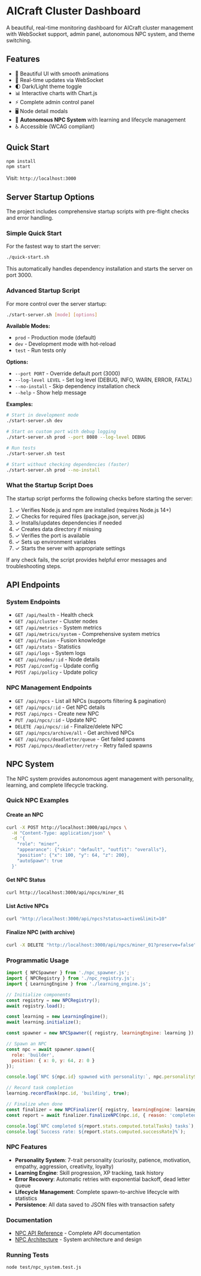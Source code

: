 # AICraft Cluster Dashboard

A beautiful, real-time monitoring dashboard for AICraft cluster management with WebSocket support, admin panel, autonomous NPC system, and theme switching.

## Features

- 🎨 Beautiful UI with smooth animations
- 🔄 Real-time updates via WebSocket
- 🌓 Dark/Light theme toggle
- 📊 Interactive charts with Chart.js
- ⚡ Complete admin control panel
- 🖥️ Node detail modals
- 🤖 **Autonomous NPC System** with learning and lifecycle management
- ♿ Accessible (WCAG compliant)

## Quick Start

```bash
npm install
npm start
```

Visit: `http://localhost:3000`

## Server Startup Options

The project includes comprehensive startup scripts with pre-flight checks and error handling.

### Simple Quick Start

For the fastest way to start the server:

```bash
./quick-start.sh
```

This automatically handles dependency installation and starts the server on port 3000.

### Advanced Startup Script

For more control over the server startup:

```bash
./start-server.sh [mode] [options]
```

**Available Modes:**
- `prod` - Production mode (default)
- `dev` - Development mode with hot-reload
- `test` - Run tests only

**Options:**
- `--port PORT` - Override default port (3000)
- `--log-level LEVEL` - Set log level (DEBUG, INFO, WARN, ERROR, FATAL)
- `--no-install` - Skip dependency installation check
- `--help` - Show help message

**Examples:**

```bash
# Start in development mode
./start-server.sh dev

# Start on custom port with debug logging
./start-server.sh prod --port 8080 --log-level DEBUG

# Run tests
./start-server.sh test

# Start without checking dependencies (faster)
./start-server.sh prod --no-install
```

### What the Startup Script Does

The startup script performs the following checks before starting the server:

1. ✓ Verifies Node.js and npm are installed (requires Node.js 14+)
2. ✓ Checks for required files (package.json, server.js)
3. ✓ Installs/updates dependencies if needed
4. ✓ Creates data directory if missing
5. ✓ Verifies the port is available
6. ✓ Sets up environment variables
7. ✓ Starts the server with appropriate settings

If any check fails, the script provides helpful error messages and troubleshooting steps.

## API Endpoints

### System Endpoints
- `GET /api/health` - Health check
- `GET /api/cluster` - Cluster nodes
- `GET /api/metrics` - System metrics
- `GET /api/metrics/system` - Comprehensive system metrics
- `GET /api/fusion` - Fusion knowledge
- `GET /api/stats` - Statistics
- `GET /api/logs` - System logs
- `GET /api/nodes/:id` - Node details
- `POST /api/config` - Update config
- `POST /api/policy` - Update policy

### NPC Management Endpoints
- `GET /api/npcs` - List all NPCs (supports filtering & pagination)
- `GET /api/npcs/:id` - Get NPC details
- `POST /api/npcs` - Create new NPC
- `PUT /api/npcs/:id` - Update NPC
- `DELETE /api/npcs/:id` - Finalize/delete NPC
- `GET /api/npcs/archive/all` - Get archived NPCs
- `GET /api/npcs/deadletter/queue` - Get failed spawns
- `POST /api/npcs/deadletter/retry` - Retry failed spawns

## NPC System

The NPC system provides autonomous agent management with personality, learning, and complete lifecycle tracking.

### Quick NPC Examples

#### Create an NPC
```bash
curl -X POST http://localhost:3000/api/npcs \
  -H "Content-Type: application/json" \
  -d '{
    "role": "miner",
    "appearance": {"skin": "default", "outfit": "overalls"},
    "position": {"x": 100, "y": 64, "z": 200},
    "autoSpawn": true
  }'
```

#### Get NPC Status
```bash
curl http://localhost:3000/api/npcs/miner_01
```

#### List Active NPCs
```bash
curl "http://localhost:3000/api/npcs?status=active&limit=10"
```

#### Finalize NPC (with archive)
```bash
curl -X DELETE "http://localhost:3000/api/npcs/miner_01?preserve=false"
```

### Programmatic Usage

```javascript
import { NPCSpawner } from './npc_spawner.js';
import { NPCRegistry } from './npc_registry.js';
import { LearningEngine } from './learning_engine.js';

// Initialize components
const registry = new NPCRegistry();
await registry.load();

const learning = new LearningEngine();
await learning.initialize();

const spawner = new NPCSpawner({ registry, learningEngine: learning });

// Spawn an NPC
const npc = await spawner.spawn({
  role: 'builder',
  position: { x: 0, y: 64, z: 0 }
});

console.log(`NPC ${npc.id} spawned with personality:`, npc.personalitySummary);

// Record task completion
learning.recordTask(npc.id, 'building', true);

// Finalize when done
const finalizer = new NPCFinalizer({ registry, learningEngine: learning });
const report = await finalizer.finalizeNPC(npc.id, { reason: 'completed_work' });

console.log(`NPC completed ${report.stats.computed.totalTasks} tasks`);
console.log(`Success rate: ${report.stats.computed.successRate}%`);
```

### NPC Features

- **Personality System**: 7-trait personality (curiosity, patience, motivation, empathy, aggression, creativity, loyalty)
- **Learning Engine**: Skill progression, XP tracking, task history
- **Error Recovery**: Automatic retries with exponential backoff, dead letter queue
- **Lifecycle Management**: Complete spawn-to-archive lifecycle with statistics
- **Persistence**: All data saved to JSON files with transaction safety

### Documentation

- [NPC API Reference](docs/NPC_API.md) - Complete API documentation
- [NPC Architecture](docs/NPC_ARCHITECTURE.md) - System architecture and design

### Running Tests

```bash
node test/npc_system.test.js
```

